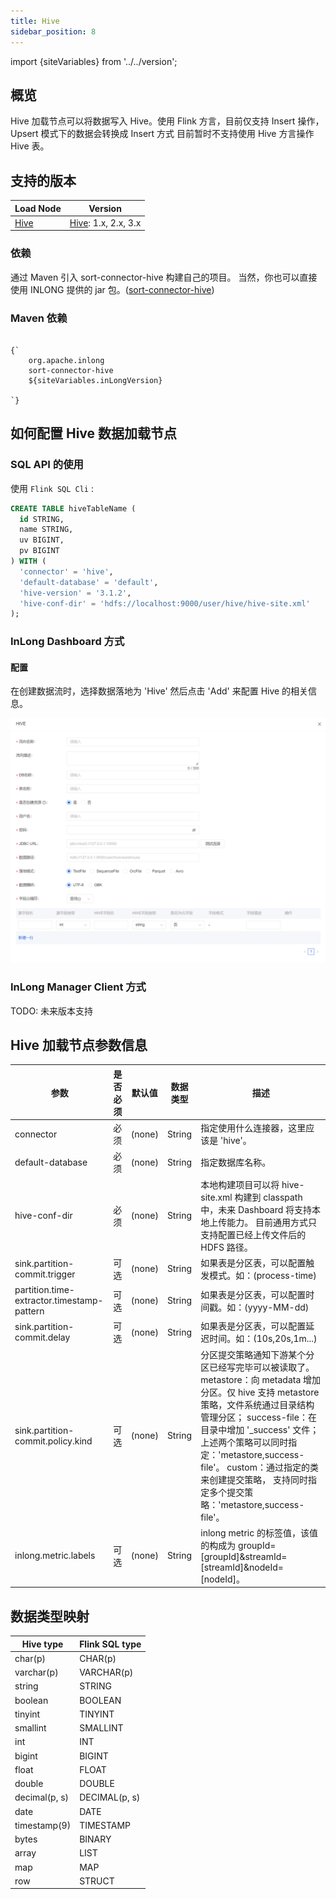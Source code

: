 ```yaml
---
title: Hive
sidebar_position: 8
---
```


import {siteVariables} from '../../version';

## 概览
Hive 加载节点可以将数据写入 Hive。使用 Flink 方言，目前仅支持 Insert 操作，Upsert 模式下的数据会转换成 Insert 方式
目前暂时不支持使用 Hive 方言操作 Hive 表。

## 支持的版本

| Load Node                           | Version                                            | 
|-------------------------------------|----------------------------------------------------|
| [Hive](./hive.md) | [Hive](https://nightlies.apache.org/flink/flink-docs-master/docs/connectors/table/hive/overview/#supported-hive-version): 1.x, 2.x, 3.x |

### 依赖

通过 Maven 引入 sort-connector-hive 构建自己的项目。
当然，你也可以直接使用 INLONG 提供的 jar 包。([sort-connector-hive](https://inlong.apache.org/download))

### Maven 依赖

<pre><code parentName="pre">
{`<dependency>
    <groupId>org.apache.inlong</groupId>
    <artifactId>sort-connector-hive</artifactId>
    <version>${siteVariables.inLongVersion}</version>
</dependency>
`}
</code></pre>
## 如何配置 Hive 数据加载节点

### SQL API 的使用

使用 `Flink SQL Cli` :

```sql
CREATE TABLE hiveTableName (
  id STRING,
  name STRING,
  uv BIGINT,
  pv BIGINT
) WITH (
  'connector' = 'hive',
  'default-database' = 'default',
  'hive-version' = '3.1.2',
  'hive-conf-dir' = 'hdfs://localhost:9000/user/hive/hive-site.xml'
);
```
### InLong Dashboard 方式

#### 配置
在创建数据流时，选择数据落地为 'Hive' 然后点击 'Add' 来配置 Hive 的相关信息。

![Hive Configuration](img/hive.png)

### InLong Manager Client 方式

TODO: 未来版本支持

## Hive 加载节点参数信息

| 参数  | 是否必须 | 默认值 | 数据类型 | 描述                                                                                                                                                                                                                                 |
| --- | --- | --- | --- |------------------------------------------------------------------------------------------------------------------------------------------------------------------------------------------------------------------------------------|
|  connector | 必须  | (none) | String | 指定使用什么连接器，这里应该是 'hive'。                                                                                                                                                                                                            |
|  default-database | 必须  | (none) | String | 指定数据库名称。                                                                                                                                                                                                                           |
|  hive-conf-dir | 必须  | (none) | String | 本地构建项目可以将 hive-site.xml 构建到 classpath 中，未来 Dashboard 将支持本地上传能力。 目前通用方式只支持配置已经上传文件后的 HDFS 路径。                                                                                                                                       |
|  sink.partition-commit.trigger | 可选  | (none) | String | 如果表是分区表，可以配置触发模式。如：(process-time)                                                                                                                                                                                                  |
|  partition.time-extractor.timestamp-pattern | 可选  | (none) | String | 如果表是分区表，可以配置时间戳。如：(yyyy-MM-dd)                                                                                                                                                                                                     |
|  sink.partition-commit.delay | 可选  | (none) | String | 如果表是分区表，可以配置延迟时间。如：(10s,20s,1m...)                                                                                                                                                                                                 |
|  sink.partition-commit.policy.kind | 可选  | (none) | String | 分区提交策略通知下游某个分区已经写完毕可以被读取了。 metastore：向 metadata 增加分区。仅 hive 支持 metastore 策略，文件系统通过目录结构管理分区； success-file：在目录中增加 '_success' 文件； 上述两个策略可以同时指定：'metastore,success-file'。 custom：通过指定的类来创建提交策略， 支持同时指定多个提交策略：'metastore,success-file'。 |
| inlong.metric.labels | 可选  | (none) | String | inlong metric 的标签值，该值的构成为 groupId=[groupId]&streamId=[streamId]&nodeId=[nodeId]。                                                                                                                                                  |

## 数据类型映射
| Hive type | Flink SQL type |
| --- | --- |
| char(p) | CHAR(p) |
| varchar(p) | VARCHAR(p) |
| string | STRING |
| boolean | BOOLEAN |
| tinyint | TINYINT |
| smallint | SMALLINT |
| int | INT |
| bigint | BIGINT |
| float | FLOAT |
| double | DOUBLE |
| decimal(p, s) | DECIMAL(p, s) |
| date | DATE |
| timestamp(9) | TIMESTAMP |
| bytes | BINARY |
| array | LIST |
| map | MAP |
| row | STRUCT |